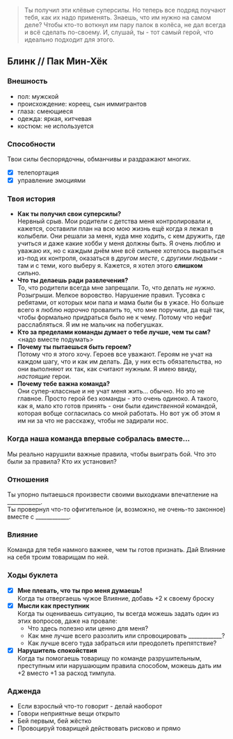 > Ты получил эти клёвые суперсилы. Но теперь все подряд поучают тебя, как их надо применять. Знаешь, что им нужно на самом деле? Чтобы кто-то воткнул им пару палок в колёса, не дал всегда и всё сделать по-своему. И, слушай, ты - тот самый герой, что идеально подходит для этого.

## Блинк // Пак Мин-Хёк

### Внешность
- пол: мужской
- происхождение: кореец, сын иммигрантов
- глаза: смеющиеся
- одежда: яркая, китчевая
- костюм: не используется

### Способности
Твои силы беспорядочны, обманчивы и раздражают многих.
- [x] телепортация
- [x] управление эмоциями

### Твоя история
- **Как ты получил свои суперсилы?**  
Нервный срыв. Мои родители с детства меня контролировали и, кажется, составили план на всю мою жизнь ещё когда я лежал в колыбели. Они решали за меня, куда мне ходить, с кем дружить, где учиться и даже какие хобби у меня должны быть. Я очень люблю и уважаю их, но с каждым днём мне всё сильнее хотелось вырваться из-под их контроля, оказаться в _другом месте_, с _другими людьми_ - там и с теми, кого выберу я. Кажется, я хотел этого **слишком** сильно.
- **Что ты делаешь ради развлечения?**  
То, что родители всегда мне запрещали. То, что делать _не нужно_. Розыгрыши. Мелкое воровство. Нарушение правил. Тусовка с ребятами, от которых мои папа и мама были бы в ужасе. Но больше всего я люблю _нарочно_ провалить то, что мне поручили, да ещё так, чтобы формально придраться было не к чему. Потому что нефиг расслабляться. Я им не мальчик на побегушках.
- **Кто за пределами команды думает о тебе лучше, чем ты сам?**  
<надо вместе подумать>
- **Почему ты пытаешься быть героем?**  
Потому что я этого хочу. Героев все уважают. Героям не учат на каждом шагу, что и как им делать. Да, у них есть обязательства, но они выполняют их так, как считают нужным. Я имею ввиду, _настоящие_ герои.
- **Почему тебе важна команда?**  
Они супер-классные и не учат меня жить... обычно. Но это не главное. Просто герой без команды - это очень одиноко. А такого, как я, мало кто готов принять - они были _единственной_ командой, которая вобще согласилась со мной работать. Но вот уж об этом я им ни за что не расскажу, чтобы не задирали нос.

### Когда наша команда впервые собралась вместе...
Мы реально нарушили важные правила, чтобы выиграть бой. Что это были за правила? Кто их установил?

### Отношения
Ты упорно пытаешься произвести своими выходками впечатление на ____________.  
Ты провернул что-то офигительное (и, возможно, не очень-то законное) вместе с ____________.

### Влияние
Команда для тебя намного важнее, чем ты готов признать. Дай Влияние на себя троим товарищам по ней.

### Ходы буклета
- [x] **Мне плевать, что ты про меня думаешь!**  
Когда ты отвергаешь чужое Влияние, добавь +2 к своему броску
- [x] **Мысли как преступник**  
Когда ты оцениваешь ситуацию, ты всегда можешь задать один из этих вопросов, даже на провале:  
  - Что здесь полезно или ценно для меня?
  - Как мне лучше всего разозлить или спровоцировать ____________?
  - Как лучше всего туда забраться или преодолеть препятствие?
- [x] **Нарушитель спокойствия**  
Когда ты помогаешь товарищу по команде разрушительным, преступным или нарушающим правила способом, можешь дать им +2 вместо +1 за расход тимпула. 

### Адженда
- Если взрослый что-то говорит - делай наоборот
- Говори неприятные вещи открыто
- Бей первым, бей жёстко
- Провоцируй товарищей действовать рисково и прямо
